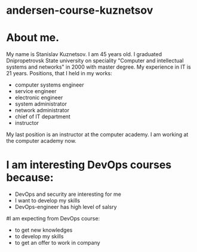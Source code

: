 # andersen-course-kuznetsov


# About me.

My name is Stanislav Kuznetsov. I am 45 years old. I graduated Dnipropetrovsk State university on speciality 
"Computer and intellectual systems and networks" in 2000 with master degree. My experience in IT is 21 years. 
Positions, that I held in my works:
- computer systems engineer
- service engineer
- electronic engineer
- system administrator
- network administrator
- chief of IT department
- instructor

My last position is an instructor at the computer academy. I am working at the computer academy now.  


# I am interesting DevOps courses because:
- DevOps and security are interesting for me
- I want to develop my skills
- DevOps-engineer has high level of salsry

#I am expecting from DevOps course:
- to get new knowledges
- to develop my skills
- to get an offer to work in company
